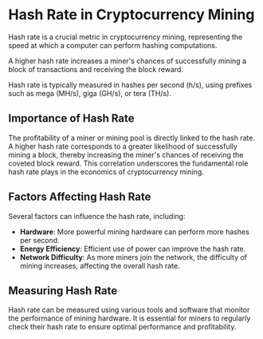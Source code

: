 # Hash Rate in Cryptocurrency Mining

Hash rate is a crucial metric in cryptocurrency mining, representing the speed at which a computer can perform hashing computations.

A higher hash rate increases a miner's chances of successfully mining a block of transactions and receiving the block reward.

Hash rate is typically measured in hashes per second (h/s), using prefixes such as mega (MH/s), giga (GH/s), or tera (TH/s).

## Importance of Hash Rate

The profitability of a miner or mining pool is directly linked to the hash rate. A higher hash rate corresponds to a greater likelihood of successfully mining a block, thereby increasing the miner's chances of receiving the coveted block reward. This correlation underscores the fundamental role hash rate plays in the economics of cryptocurrency mining.

## Factors Affecting Hash Rate

Several factors can influence the hash rate, including:

- **Hardware**: More powerful mining hardware can perform more hashes per second.
- **Energy Efficiency**: Efficient use of power can improve the hash rate.
- **Network Difficulty**: As more miners join the network, the difficulty of mining increases, affecting the overall hash rate.

## Measuring Hash Rate

Hash rate can be measured using various tools and software that monitor the performance of mining hardware. It is essential for miners to regularly check their hash rate to ensure optimal performance and profitability.

